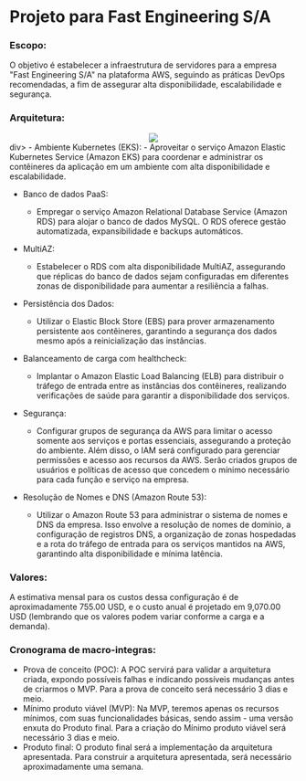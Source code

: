 # Projeto para Fast Engineering S/A
### Escopo:
O objetivo é estabelecer a infraestrutura de servidores para a empresa "Fast Engineering S/A" na plataforma AWS, seguindo as práticas DevOps recomendadas, a fim de assegurar alta disponibilidade, escalabilidade e segurança.

### Arquitetura:
<div align= "center">
<img src="https://github.com/PedroTxfl/Projeto_final_PB_CompassUOL/issues/1#issue-1845653082" />
</div>div>
- Ambiente Kubernetes (EKS):
   - Aproveitar o serviço Amazon Elastic Kubernetes Service (Amazon EKS) para coordenar e administrar os contêineres da aplicação em um ambiente com alta disponibilidade e escalabilidade.

- Banco de dados PaaS:
   - Empregar o serviço Amazon Relational Database Service (Amazon RDS) para alojar o banco de dados MySQL. O RDS oferece gestão automatizada, expansibilidade e backups automáticos.

- MultiAZ:
   - Estabelecer o RDS com alta disponibilidade MultiAZ, assegurando que réplicas do banco de dados sejam configuradas em diferentes zonas de disponibilidade para aumentar a resiliência a falhas.

- Persistência dos Dados:
   - Utilizar o Elastic Block Store (EBS) para prover armazenamento persistente aos contêineres, garantindo a segurança dos dados mesmo após a reinicialização das instâncias.

- Balanceamento de carga com healthcheck:
   - Implantar o Amazon Elastic Load Balancing (ELB) para distribuir o tráfego de entrada entre as instâncias dos contêineres, realizando verificações de saúde para garantir a disponibilidade dos serviços.

- Segurança:
   - Configurar grupos de segurança da AWS para limitar o acesso somente aos serviços e portas essenciais, assegurando a proteção do ambiente. Além disso, o IAM será configurado para gerenciar permissões e acesso aos recursos da AWS. Serão criados grupos de usuários e políticas de acesso que concedem o mínimo necessário para cada função e serviço na empresa.

- Resolução de Nomes e DNS (Amazon Route 53):
   - Utilizar o Amazon Route 53 para administrar o sistema de nomes e DNS da empresa. Isso envolve a resolução de nomes de domínio, a configuração de registros DNS, a organização de zonas hospedadas e a rota do tráfego de entrada para os serviços mantidos na AWS, garantindo alta disponibilidade e mínima latência.

### Valores:
A estimativa mensal para os custos dessa configuração é de aproximadamente 755.00 USD, e o custo anual é projetado em 9,070.00 USD (lembrando que os valores podem variar conforme a carga e a demanda).

### Cronograma de macro-integras:
- Prova de conceito (POC): A POC servirá para validar a arquitetura criada, expondo possíveis falhas e indicando possíveis mudanças antes de criarmos o MVP. Para a prova de conceito será necessário 3 dias e meio.
- Mínimo produto viável (MVP): Na MVP, teremos apenas os recursos mínimos, com suas funcionalidades básicas, sendo assim - uma versão enxuta do Produto final. Para a criação do Mínimo produto viável será necessário 3 dias e meio.
- Produto final: O produto final será a implementação da arquitetura apresentada. Para construir a arquitetura apresentada, será necessário aproximadamente uma semana.
